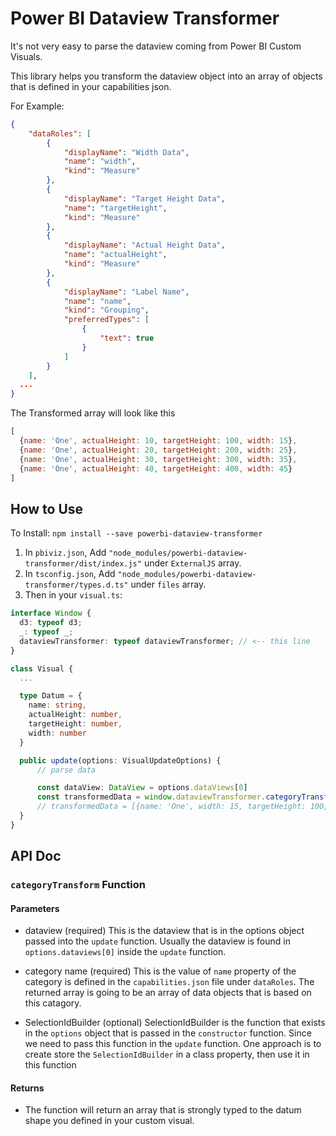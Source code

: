 # Power BI Dataview Transformer

It's not very easy to parse the dataview coming from Power BI Custom Visuals.

This library helps you transform the dataview object into an array of objects that is defined in your capabilities json.

For Example:
```json
{
    "dataRoles": [
        {
            "displayName": "Width Data",
            "name": "width",
            "kind": "Measure"
        },
        {
            "displayName": "Target Height Data",
            "name": "targetHeight",
            "kind": "Measure"
        },
        {
            "displayName": "Actual Height Data",
            "name": "actualHeight",
            "kind": "Measure"
        },
        {
            "displayName": "Label Name",
            "name": "name",
            "kind": "Grouping",
            "preferredTypes": [
                {
                    "text": true
                }
            ]
        }
    ],
  ...
}
```

The Transformed array will look like this

```js
[
  {name: 'One', actualHeight: 10, targetHeight: 100, width: 15},
  {name: 'One', actualHeight: 20, targetHeight: 200, width: 25},
  {name: 'One', actualHeight: 30, targetHeight: 300, width: 35},
  {name: 'One', actualHeight: 40, targetHeight: 400, width: 45}
]
```

## How to Use

To Install: `npm install --save powerbi-dataview-transformer`

1. In `pbiviz.json`, Add `"node_modules/powerbi-dataview-transformer/dist/index.js"` under `ExternalJS` array.
1. In `tsconfig.json`, Add `"node_modules/powerbi-dataview-transformer/types.d.ts"` under `files` array.
1. Then in your `visual.ts`:

```ts
interface Window {
  d3: typeof d3;
  _: typeof _;
  dataviewTransformer: typeof dataviewTransformer; // <-- this line
}

class Visual {
  ...

  type Datum = {
    name: string,
    actualHeight: number,
    targetHeight: number,
    width: number
  }

  public update(options: VisualUpdateOptions) {
      // parse data

      const dataView: DataView = options.dataViews[0]
      const transformedData = window.dataviewTransformer.categoryTransform<Datum>(dataview, "id") // <-- "name" is the category that you want to select from your capabilities.json
      // transformedData = [{name: 'One', width: 15, targetHeight: 100, actualHeight: 10}, ...]
  }
}
```

## API Doc

### `categoryTransform` Function

#### **Parameters**
* dataview (required)
This is the dataview that is in the options object passed into the `update` function. Usually the dataview is found in `options.dataviews[0]` inside the `update` function.

* category name (required)
This is the value of `name` property of the category is defined in the `capabilities.json` file under `dataRoles`.  The returned array is going to be an array of data objects that is based on this catagory.

* SelectionIdBuilder (optional)
SelectionIdBuilder is the function that exists in the `options` object that is passed in the `constructor` function.  Since we need to pass this function in the `update` function.  One approach is to create store the `SelectionIdBuilder` in a class property, then use it in this function

#### **Returns**
* The function will return an array that is strongly typed to the datum shape you defined in your custom visual.  